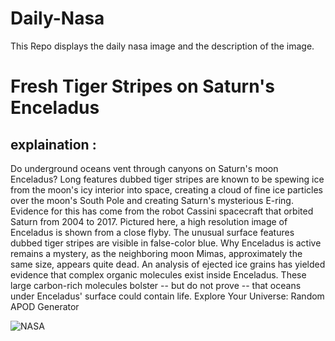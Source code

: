 # Daily-Nasa

This Repo displays the daily nasa image and the description of the image.

<!--NASA-->
# Fresh Tiger Stripes on Saturn's Enceladus
## explaination :

Do underground oceans vent through canyons on Saturn's moon Enceladus?  Long features dubbed tiger stripes are known to be spewing ice from the moon's icy interior into space, creating a cloud of fine ice particles over the moon's South Pole and creating Saturn's mysterious E-ring.  Evidence for this has come from the robot Cassini spacecraft that orbited Saturn from 2004 to 2017.  Pictured here, a high resolution image of Enceladus is shown from a close flyby.  The unusual surface features dubbed tiger stripes are visible in false-color blue.  Why Enceladus is active remains a mystery, as the neighboring moon Mimas, approximately the same size, appears quite dead. An analysis of ejected ice grains has yielded evidence that complex organic molecules exist inside Enceladus. These large carbon-rich molecules bolster -- but do not prove -- that oceans under Enceladus' surface could contain life.   Explore Your Universe: Random APOD Generator

![NASA](https://apod.nasa.gov/apod/image/2408/EnceladusStripes_Cassini_960.jpg)
<!--/NASA-->